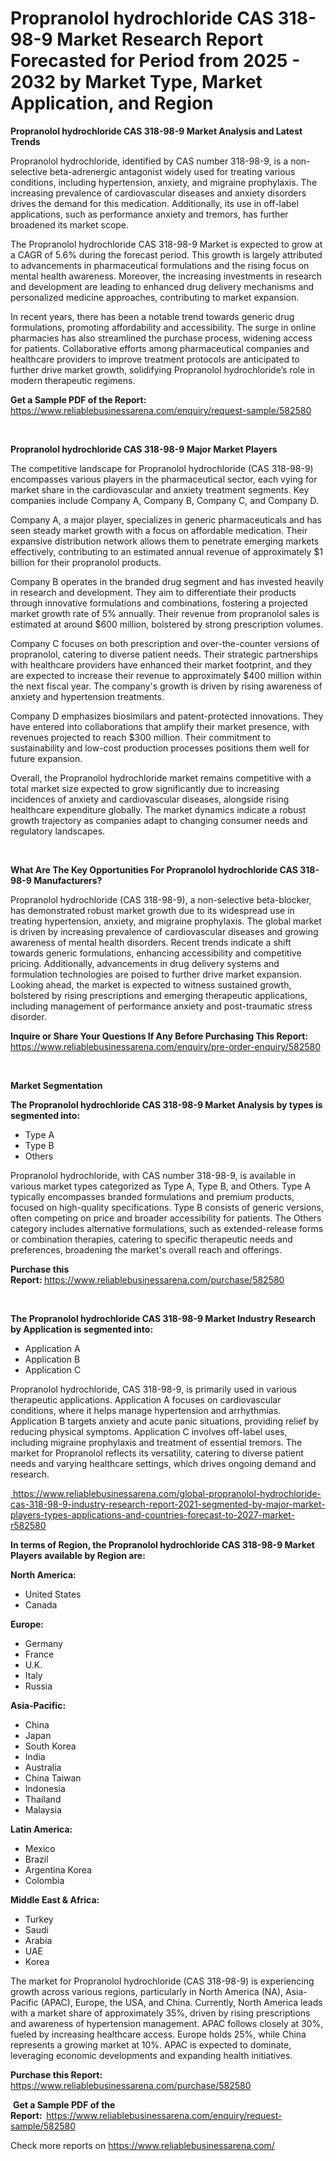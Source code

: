 <p><h1>Propranolol hydrochloride CAS 318-98-9 Market Research Report Forecasted for Period from 2025 -  2032 by Market Type, Market Application, and Region</h1></p><p><strong>Propranolol hydrochloride CAS 318-98-9 Market Analysis and Latest Trends</strong></p>
<p><p>Propranolol hydrochloride, identified by CAS number 318-98-9, is a non-selective beta-adrenergic antagonist widely used for treating various conditions, including hypertension, anxiety, and migraine prophylaxis. The increasing prevalence of cardiovascular diseases and anxiety disorders drives the demand for this medication. Additionally, its use in off-label applications, such as performance anxiety and tremors, has further broadened its market scope.</p><p>The Propranolol hydrochloride CAS 318-98-9 Market is expected to grow at a CAGR of 5.6% during the forecast period. This growth is largely attributed to advancements in pharmaceutical formulations and the rising focus on mental health awareness. Moreover, the increasing investments in research and development are leading to enhanced drug delivery mechanisms and personalized medicine approaches, contributing to market expansion.</p><p>In recent years, there has been a notable trend towards generic drug formulations, promoting affordability and accessibility. The surge in online pharmacies has also streamlined the purchase process, widening access for patients. Collaborative efforts among pharmaceutical companies and healthcare providers to improve treatment protocols are anticipated to further drive market growth, solidifying Propranolol hydrochloride’s role in modern therapeutic regimens.</p></p>
<p><strong>Get a Sample PDF of the Report:&nbsp;</strong> <a href="https://www.reliablebusinessarena.com/enquiry/request-sample/582580?utm_campaign=2221&utm_medium=2&utm_source=Github&utm_content=ia&utm_term=23032025&utm_id=propranolol-hydrochloride-cas-318-98-9">https://www.reliablebusinessarena.com/enquiry/request-sample/582580</a></p>
<p>&nbsp;</p>
<p><strong>Propranolol hydrochloride CAS 318-98-9 Major Market Players</strong></p>
<p><p>The competitive landscape for Propranolol hydrochloride (CAS 318-98-9) encompasses various players in the pharmaceutical sector, each vying for market share in the cardiovascular and anxiety treatment segments. Key companies include Company A, Company B, Company C, and Company D.</p><p>Company A, a major player, specializes in generic pharmaceuticals and has seen steady market growth with a focus on affordable medication. Their expansive distribution network allows them to penetrate emerging markets effectively, contributing to an estimated annual revenue of approximately $1 billion for their propranolol products.</p><p>Company B operates in the branded drug segment and has invested heavily in research and development. They aim to differentiate their products through innovative formulations and combinations, fostering a projected market growth rate of 5% annually. Their revenue from propranolol sales is estimated at around $600 million, bolstered by strong prescription volumes.</p><p>Company C focuses on both prescription and over-the-counter versions of propranolol, catering to diverse patient needs. Their strategic partnerships with healthcare providers have enhanced their market footprint, and they are expected to increase their revenue to approximately $400 million within the next fiscal year. The company's growth is driven by rising awareness of anxiety and hypertension treatments.</p><p>Company D emphasizes biosimilars and patent-protected innovations. They have entered into collaborations that amplify their market presence, with revenues projected to reach $300 million. Their commitment to sustainability and low-cost production processes positions them well for future expansion.</p><p>Overall, the Propranolol hydrochloride market remains competitive with a total market size expected to grow significantly due to increasing incidences of anxiety and cardiovascular diseases, alongside rising healthcare expenditure globally. The market dynamics indicate a robust growth trajectory as companies adapt to changing consumer needs and regulatory landscapes.</p></p>
<p>&nbsp;</p>
<p><strong>What Are The Key Opportunities For Propranolol hydrochloride CAS 318-98-9 Manufacturers?</strong></p>
<p><p>Propranolol hydrochloride (CAS 318-98-9), a non-selective beta-blocker, has demonstrated robust market growth due to its widespread use in treating hypertension, anxiety, and migraine prophylaxis. The global market is driven by increasing prevalence of cardiovascular diseases and growing awareness of mental health disorders. Recent trends indicate a shift towards generic formulations, enhancing accessibility and competitive pricing. Additionally, advancements in drug delivery systems and formulation technologies are poised to further drive market expansion. Looking ahead, the market is expected to witness sustained growth, bolstered by rising prescriptions and emerging therapeutic applications, including management of performance anxiety and post-traumatic stress disorder.</p></p>
<p><strong>Inquire or Share Your Questions If Any Before Purchasing This Report:</strong> <a href="https://www.reliablebusinessarena.com/enquiry/pre-order-enquiry/582580?utm_campaign=2221&utm_medium=2&utm_source=Github&utm_content=ia&utm_term=23032025&utm_id=propranolol-hydrochloride-cas-318-98-9">https://www.reliablebusinessarena.com/enquiry/pre-order-enquiry/582580</a></p>
<p>&nbsp;</p>
<p><strong>Market Segmentation</strong></p>
<p><strong>The Propranolol hydrochloride CAS 318-98-9 Market Analysis by types is segmented into:</strong></p>
<p><ul><li>Type A</li><li>Type B</li><li>Others</li></ul></p>
<p><p>Propranolol hydrochloride, with CAS number 318-98-9, is available in various market types categorized as Type A, Type B, and Others. Type A typically encompasses branded formulations and premium products, focused on high-quality specifications. Type B consists of generic versions, often competing on price and broader accessibility for patients. The Others category includes alternative formulations, such as extended-release forms or combination therapies, catering to specific therapeutic needs and preferences, broadening the market's overall reach and offerings.</p></p>
<p><strong>Purchase this Report:&nbsp;</strong><a href="https://www.reliablebusinessarena.com/purchase/582580?utm_campaign=2221&utm_medium=2&utm_source=Github&utm_content=ia&utm_term=23032025&utm_id=propranolol-hydrochloride-cas-318-98-9">https://www.reliablebusinessarena.com/purchase/582580</a></p>
<p>&nbsp;</p>
<p><strong>The Propranolol hydrochloride CAS 318-98-9 Market Industry Research by Application is segmented into:</strong></p>
<p><ul><li>Application A</li><li>Application B</li><li>Application C</li></ul></p>
<p><p>Propranolol hydrochloride, CAS 318-98-9, is primarily used in various therapeutic applications. Application A focuses on cardiovascular conditions, where it helps manage hypertension and arrhythmias. Application B targets anxiety and acute panic situations, providing relief by reducing physical symptoms. Application C involves off-label uses, including migraine prophylaxis and treatment of essential tremors. The market for Propranolol reflects its versatility, catering to diverse patient needs and varying healthcare settings, which drives ongoing demand and research.</p></p>
<p><a href="https://www.reliablebusinessarena.com/global-propranolol-hydrochloride-cas-318-98-9-industry-research-report-2021-segmented-by-major-market-players-types-applications-and-countries-forecast-to-2027-market-r582580?utm_campaign=2221&utm_medium=2&utm_source=Github&utm_content=ia&utm_term=23032025&utm_id=propranolol-hydrochloride-cas-318-98-9">&nbsp;https://www.reliablebusinessarena.com/global-propranolol-hydrochloride-cas-318-98-9-industry-research-report-2021-segmented-by-major-market-players-types-applications-and-countries-forecast-to-2027-market-r582580</a></p>
<p><strong>In terms of Region, the Propranolol hydrochloride CAS 318-98-9 Market Players available by Region are:</strong></p>
<p>
    <p> <strong> North America: </strong>
        <ul>
            <li>United States</li>
            <li>Canada</li>
        </ul>
        </p> 
    <p> <strong> Europe: </strong>
        <ul>
            <li>Germany</li>
            <li>France</li>
            <li>U.K.</li>
            <li>Italy</li>
            <li>Russia</li>
        </ul>
        </p> 
    <p> <strong> Asia-Pacific: </strong>
        <ul>
            <li>China</li>
            <li>Japan</li>
            <li>South Korea</li>
            <li>India</li>
            <li>Australia</li>
            <li>China Taiwan</li>
            <li>Indonesia</li>
            <li>Thailand</li>
            <li>Malaysia</li>
        </ul>
        </p> 
    <p> <strong> Latin America: </strong>
        <ul>
            <li>Mexico</li>
            <li>Brazil</li>
            <li>Argentina Korea</li>
            <li>Colombia</li>
        </ul>
        </p> 
    <p> <strong> Middle East & Africa: </strong>
        <ul>
            <li>Turkey</li>
            <li>Saudi</li>
            <li>Arabia</li>
            <li>UAE</li>
            <li>Korea</li>
        </ul>
    </p>
    </p>
<p><p>The market for Propranolol hydrochloride (CAS 318-98-9) is experiencing growth across various regions, particularly in North America (NA), Asia-Pacific (APAC), Europe, the USA, and China. Currently, North America leads with a market share of approximately 35%, driven by rising prescriptions and awareness of hypertension management. APAC follows closely at 30%, fueled by increasing healthcare access. Europe holds 25%, while China represents a growing market at 10%. APAC is expected to dominate, leveraging economic developments and expanding health initiatives.</p></p>
<p><strong>Purchase this Report: </strong><a href="https://www.reliablebusinessarena.com/purchase/582580?utm_campaign=2221&utm_medium=2&utm_source=Github&utm_content=ia&utm_term=23032025&utm_id=propranolol-hydrochloride-cas-318-98-9">https://www.reliablebusinessarena.com/purchase/582580</a></p>
<p>&nbsp;<strong>Get a Sample PDF of the Report:&nbsp;&nbsp;</strong><a href="https://www.reliablebusinessarena.com/enquiry/request-sample/582580?utm_campaign=2221&utm_medium=2&utm_source=Github&utm_content=ia&utm_term=23032025&utm_id=propranolol-hydrochloride-cas-318-98-9">https://www.reliablebusinessarena.com/enquiry/request-sample/582580</a></p>
<p><strong></strong></p>
<p>Check more reports on <a href="https://www.reliablebusinessarena.com/?utm_campaign=2221&utm_medium=2&utm_source=Github&utm_content=ia&utm_term=23032025&utm_id=propranolol-hydrochloride-cas-318-98-9">https://www.reliablebusinessarena.com/</a></p>